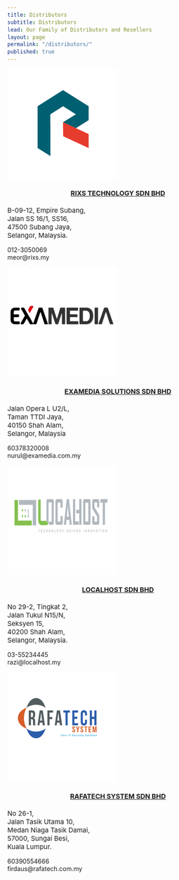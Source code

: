 ```yaml
---
title: Distributors
subtitle: Distributors
lead: Our Family of Distributors and Resellers
layout: page
permalink: "/distributors/"
published: true
---
```


<div class="card-deck">
  <div class="card">
        <img class="card-img-top" src="/assets/images/partnership/distributors/rixs.png" alt="rixs" class="img-fluid w-75">
    <div class="card-body">
      <center><h4 class="card-title" style="font-size: 15px;"><a href="http://www.rixs.my" target="_blank">RIXS TECHNOLOGY SDN BHD</a></h4></center>
      <p class="card-text" style="font-size: 15px;">
        B-09-12, Empire Subang,<br>
        Jalan SS 16/1, SS16, <br>
        47500 Subang Jaya, <br>
        Selangor, Malaysia. <br>
      </p>
    </div>
    <div class="card-footer bg-white">
        <p>
        <i class="fa fa-briefcase"></i>
            012-3050069 <br>
        <i class="fa fa-envelope"></i>
            meor@rixs.my
      </p>
    </div>
 </div>

  <div class="card">
    <img class="card-img-top" src="/assets/images/partnership/distributors/examedia.png" alt="examedia" class="img-fluid w-75">
    <div class="card-body">
      <center><h4 class="card-title" style="font-size: 15px;"><a href="http://examedia.com.my" target="_blank">EXAMEDIA SOLUTIONS SDN BHD</a></h4></center>
      <p class="card-text" style="font-size: 15px;">
        Jalan Opera L U2/L, <br>
        Taman TTDI Jaya,<br>
        40150 Shah Alam,<br>
        Selangor, Malaysia <br>
      </p>
    </div>
    <div class="card-footer bg-white">
      <p>
        <i class="fa fa-briefcase"></i>
            60378320008 <br>
        <i class="fa fa-envelope"></i>
            nurul@examedia.com.my
      </p>
    </div>
  </div>

  <div class="card">
    <img class="card-img-top" src="/assets/images/partnership/distributors/localhost.png" alt="localhost" class="img-fluid w-75">
    <div class="card-body">
      <center><h4 class="card-title" style="font-size: 15px;"><a href="http://www.localhost.my" target="_blank">LOCALHOST SDN BHD</a></h4></center>
      <p class="card-text" style="font-size: 15px;">
        No 29-2, Tingkat 2, <br>
        Jalan Tukul N15/N, <br>
        Seksyen 15, <br>
        40200 Shah Alam, <br>
        Selangor, Malaysia.
      </p>
    </div>
    <div class="card-footer bg-white">
        <p>
        <i class="fa fa-briefcase"></i>
            03-55234445 <br>
        <i class="fa fa-envelope"></i>
            razi@localhost.my
      </p>
    </div>
  </div>

  <div class="card">
    <img class="card-img-top" src="/assets/images/partnership/distributors/rafatech.png" alt="rafatech" class="img-fluid w-75">
    <div class="card-body">
      <center><h4 class="card-title" style="font-size: 15px;"><a href="http://www.rafatech.com.my/" target="_blank">RAFATECH SYSTEM SDN BHD</a></h4></center>
      <p class="card-text" style="font-size: 15px;">
        No 26-1, <br>
        Jalan Tasik Utama 10, <br>
        Medan Niaga Tasik Damai, <br>
        57000, Sungai Besi, <br>
        Kuala Lumpur. <br>
      </p>
    </div>
    <div class="card-footer bg-white">
        <p>
        <i class="fa fa-briefcase"></i>
            60390554666<br>
        <i class="fa fa-envelope" style="font-size: 14px;"></i>firdaus@rafatech.com.my
        </p>
  </div>
</div>